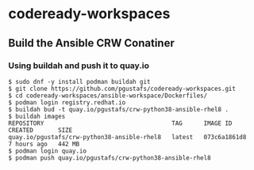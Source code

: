 # codeready-workspaces
## Build the Ansible CRW Conatiner 
### Using buildah and push it to quay.io 
```
$ sudo dnf -y install podman buildah git
$ git clone https://github.com/pgustafs/codeready-workspaces.git
$ cd codeready-workspaces/ansible-workspace/Dockerfiles/
$ podman login registry.redhat.io
$ buildah bud -t quay.io/pgustafs/crw-python38-ansible-rhel8 .
$ buildah images
REPOSITORY                                    TAG      IMAGE ID       CREATED       SIZE
quay.io/pgustafs/crw-python38-ansible-rhel8   latest   073c6a1861d8   7 hours ago   442 MB
$ podman login quay.io
$ podman push quay.io/pgustafs/crw-python38-ansible-rhel8
```


